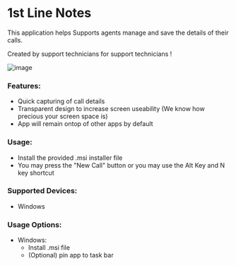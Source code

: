 # 1st Line Notes

This application helps Supports agents manage and save the details of their calls.

Created by support technicians for support technicians !

![image](https://github.com/user-attachments/assets/bce084dd-6683-422a-bfa4-78a7f5e1b790)

### Features:
- Quick capturing of call details
- Transparent design to increase screen useability (We know how precious your screen space is)
- App will remain ontop of other apps by default


### Usage:
- Install the provided .msi installer file
- You may press the "New Call" button or you may use the Alt Key and N key shortcut

### Supported Devices:
- Windows 

### Usage Options:
- Windows:
  - Install .msi file
  - (Optional) pin app to task bar
 

